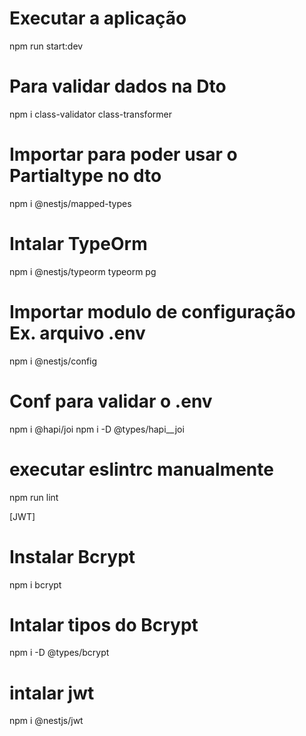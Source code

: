 # Executar a aplicação

npm run start:dev

# Para validar dados na Dto

npm i class-validator class-transformer

# Importar para poder usar o Partialtype no dto

npm i @nestjs/mapped-types

# Intalar TypeOrm

npm i @nestjs/typeorm typeorm pg

# Importar modulo de configuração Ex. arquivo .env

npm i @nestjs/config

# Conf para validar o .env

npm i @hapi/joi
npm i -D @types/hapi\_\_joi

# executar eslintrc manualmente

npm run lint

[JWT]

# Instalar Bcrypt

npm i bcrypt

# Intalar tipos do Bcrypt

npm i -D @types/bcrypt

# intalar jwt

npm i @nestjs/jwt
